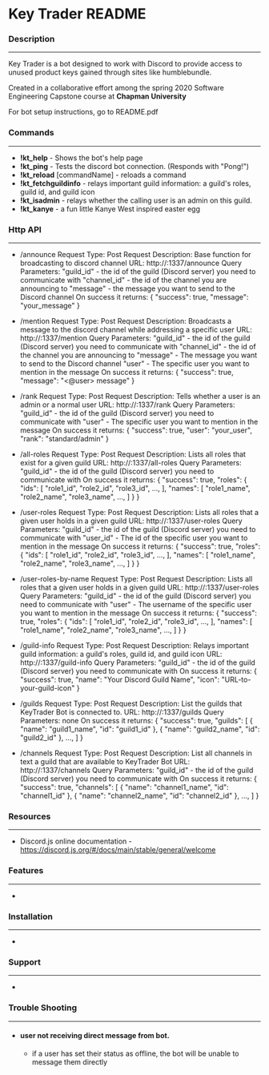# Key Trader README

### Description
---------------------
Key Trader is a bot designed to work with Discord to provide access to unused
product keys gained through sites like humblebundle.


Created in a collaborative effort among the spring 2020 Software Engineering Capstone course at **Chapman University**

For bot setup instructions, go to README.pdf

### Commands
---------------------
* **!kt_help** - Shows the bot's help page
* **!kt_ping** - Tests the discord bot connection. (Responds with "Pong!")
* **!kt_reload** [commandName] - reloads a command
* **!kt_fetchguildinfo** - relays important guild information: a guild's roles, guild id, and guild icon
* **!kt_isadmin** - relays whether the calling user is an admin on this guild.
* **!kt_kanye** - a fun little Kanye West inspired easter egg

### Http API
---------------------
* /announce
    Request Type: Post Request
    Description: Base function for broadcasting to discord channel
    URL: http://<domain>:1337/announce
    Query Parameters:
        "guild_id" - the id of the guild (Discord server) you need to communicate with
        "channel_id" - the id of the channel you are announcing to
        "message" - the message you want to send to the Discord channel
    On success it returns:
      {
        "success": true,
        "message": "your_message"
      }

* /mention
  Request Type: Post Request
    Description: Broadcasts a message to the discord channel while addressing a specific user
    URL: http://<domain>:1337/mention
    Query Parameters:
        "guild_id" - the id of the guild (Discord server) you need to communicate with
        "channel_id" - the id of the channel you are announcing to
        "message" - The message you want to send to the Discord channel
        "user" - The specific user you want to mention in the message
    On success it returns:
      {
        "success": true,
        "message": "<@user> message"
      }

* /rank
  Request Type: Post Request
    Description: Tells whether a user is an admin or a normal user
    URL: http://<domain>:1337/rank
    Query Parameters:
        "guild_id" - the id of the guild (Discord server) you need to communicate with
        "user" - The specific user you want to mention in the message
    On success it returns:
      {
          "success": true,
          "user": "your_user",
          "rank": "standard/admin"
      }


* /all-roles
  Request Type: Post Request
    Description: Lists all roles that exist for a given guild
    URL: http://<domain>:1337/all-roles
    Query Parameters:
        "guild_id" - the id of the guild (Discord server) you need to communicate with
    On success it returns:
    {
        "success": true,
        "roles": {
            "ids": [
                "role1_id",
                "role2_id",
                "role3_id",
                ...,
            ],
            "names": [
                "role1_name",
                "role2_name",
                "role3_name",
                ...,
            ]
        }
    }

* /user-roles
  Request Type: Post Request
    Description: Lists all roles that a given user holds in a given guild
    URL: http://<domain>:1337/user-roles
    Query Parameters:
        "guild_id" - the id of the guild (Discord server) you need to communicate with
        "user_id" - The id of the specific user you want to mention in the message
    On success it returns:
    {
        "success": true,
        "roles": {
            "ids": [
                "role1_id",
                "role2_id",
                "role3_id",
                ...,
            ],
            "names": [
                "role1_name",
                "role2_name",
                "role3_name",
                ...,
            ]
        }
    }

* /user-roles-by-name
  Request Type: Post Request
    Description: Lists all roles that a given user holds in a given guild
    URL: http://<domain>:1337/user-roles
    Query Parameters:
        "guild_id" - the id of the guild (Discord server) you need to communicate with
        "user" - The username of the specific user you want to mention in the message
    On success it returns:
    {
        "success": true,
        "roles": {
            "ids": [
                "role1_id",
                "role2_id",
                "role3_id",
                ...,
            ],
            "names": [
                "role1_name",
                "role2_name",
                "role3_name",
                ...,
            ]
        }
    }

* /guild-info
  Request Type: Post Request
    Description: Relays important guild information: a guild's roles, guild id, and guild icon
    URL: http://<domain>:1337/guild-info
    Query Parameters:
        "guild_id" - the id of the guild (Discord server) you need to communicate with
    On success it returns:
    {
        "success": true,
        "name": "Your Discord Guild Name",
        "icon": "URL-to-your-guild-icon"
    }

* /guilds
  Request Type: Post Request
    Description: List the guilds that KeyTrader Bot is connected to.
    URL: http://<domain>:1337/guilds
    Query Parameters:
        none
    On success it returns:
    {
        "success": true,
        "guilds": [
            {
                "name": "guild1_name",
                "id": "guild1_id"
            },
            {
                "name": "guild2_name",
                "id": "guild2_id"
            },
            ...,
        ]
    }

* /channels
  Request Type: Post Request
    Description: List all channels in text a guild that are available to KeyTrader Bot
    URL: http://<domain>:1337/channels
    Query Parameters:
        "guild_id" - the id of the guild (Discord server) you need to communicate with
    On success it returns:
    {
        "success": true,
        "channels": [
            {
                "name": "channel1_name",
                "id": "channel1_id"
            },
            {
                "name": "channel2_name",
                "id": "channel2_id"
            },
            ...,
        ]
    }

### Resources
---------------------
* Discord.js online documentation - https://discord.js.org/#/docs/main/stable/general/welcome


### Features
---------------------
*

### Installation
---------------------
*

### Support
---------------------
*

### Trouble Shooting
--------------------
* #### user not receiving direct message from bot.
    * if a user has set their status as offline, the bot will be unable to message them directly
